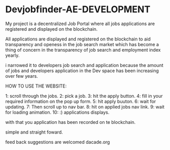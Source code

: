 # Devjobfinder-AE-DEVELOPMENT

My project is a decentralized Job Portal where all jobs applications are registered and displayed on the blockchain.

All applications are displayed and registered on the blockchain to aid transparency and openess in the job search market which has become a thing of concern in the transparency of job search and employment index yearly.

i narrowed it to developers job search and application because the amount of jobs and developers application in the Dev space has been increasing over few years.

HOW TO USE THE WEBSITE:

1: scroll through the jobs.
2: pick a job.
3: hit the apply button.
4: fill in your required information on the pop up form.
5: hit apply buuton.
6: wait for updating.
7: Then scroll up to nav bar.
8: hit on applied jobs nav link.
9: wait for loading animation.
10: :) applications displays.

with that you application has been recorded on te blockchain.

simple and straight foward.

feed back suggestions are welcomed
dacade.org
